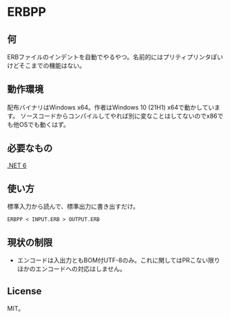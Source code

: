 ﻿# ERBPP

## 何

ERBファイルのインデントを自動でやるやつ。名前的にはプリティプリンタぽいけどそこまでの機能はない。

## 動作環境

配布バイナリはWindows x64。作者はWindows 10 (21H1) x64で動かしています。
ソースコードからコンパイルしてやれば別に変なことはしてないのでx86でも他OSでも動くはず。

## 必要なもの

[.NET 6](https://dotnet.microsoft.com/download/dotnet/6.0)

## 使い方

標準入力から読んで、標準出力に書き出すだけ。

```
ERBPP < INPUT.ERB > OUTPUT.ERB
```

## 現状の制限

- エンコードは入出力ともBOM付UTF-8のみ。これに関してはPRこない限りほかのエンコードへの対応はしません。

## License

MIT。
